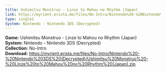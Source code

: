 ```yaml
---
title: Ushimitsu Monstruo - Linze to Mahou no Rhythm (Japan)
link: https://myrient.erista.me/files/No-Intro/Nintendo%20-%20Nintendo%203DS%20(Decrypted)/Ushimitsu%20Monstruo%20-%20Linze%20to%20Mahou%20no%20Rhythm%20(Japan).zip
type: single1
System: Nintendo - Nintendo 3DS (Decrypted)
---
```

<b>Game:</b> Ushimitsu Monstruo - Linze to Mahou no Rhythm (Japan)<br>
<b>System:</b> Nintendo - Nintendo 3DS (Decrypted)<br>
<b>Collection:</b> No-Intro<br>
<b>Download:</b> https://myrient.erista.me/files/No-Intro/Nintendo%20-%20Nintendo%203DS%20(Decrypted)/Ushimitsu%20Monstruo%20-%20Linze%20to%20Mahou%20no%20Rhythm%20(Japan).zip
